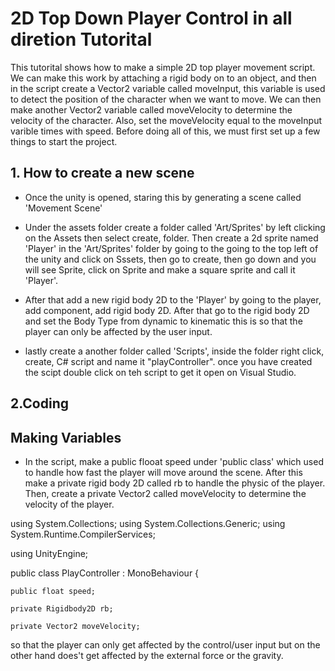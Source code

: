 # 2D Top Down Player Control in all diretion Tutorital
This tutorital shows how to make a simple 2D top player movement script. We can make this work by attaching a rigid body on to an object, and then in the script create a Vector2 variable called moveInput, this variable is used to detect the position of the character when we want to move. We can then make another Vector2 variable called moveVelocity to determine the velocity of the character. Also, set the moveVelocity equal to the moveInput varible times with speed. Before doing all of this, we must first set up a few things to start the project.

## 1. How to create a new scene

- Once the unity is opened, staring this by generating a scene called 'Movement Scene'

- Under the assets folder create a folder called 'Art/Sprites' by left clicking on the Assets then select create, folder. Then create a 2d sprite named 'Player' in the 'Art/Sprites' folder by going to the going to the top left of the unity and click on Sssets, then go to create, then go down and you will see Sprite, click on Sprite and make a square sprite and call it 'Player'.

- After that add a new rigid body 2D to the 'Player' by going to the player, add component, add rigid body 2D. After that go to the rigid body 2D and set the Body Type from dynamic to kinematic this is so that the player can only be affected by the user input. 

- lastly create a another folder called 'Scripts', inside the folder right click, create, C# script and name it "playController". once you have created the scipt double click on teh script to get it open on Visual Studio.


## 2.Coding

## Making Variables
- In the script, make a public flooat speed under 'public class' which used to handle how fast the player will move around the scene. After this make a private rigid body 2D called rb to handle the physic of the player. Then, create a private Vector2 called moveVelocity to determine the velocity of the player. 


 using System.Collections;
using System.Collections.Generic;
using System.Runtime.CompilerServices;

using UnityEngine;

 public class PlayController : MonoBehaviour
 {
    
    public float speed;
    
    private Rigidbody2D rb;
    
    private Vector2 moveVelocity;




so that the player can only get affected by the control/user input but on the other hand does't get affected by the external force or the gravity.

